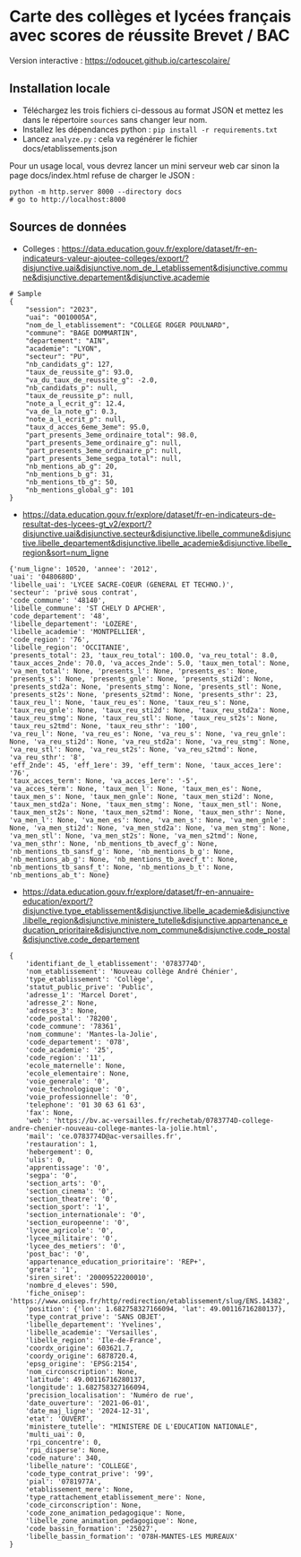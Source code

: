 Carte des collèges et lycées français avec scores de réussite Brevet / BAC
======================================

Version interactive : https://odoucet.github.io/cartescolaire/


Installation locale
-------------------
- Téléchargez les trois fichiers ci-dessous au format JSON et mettez les dans le répertoire `sources` sans changer leur nom.
- Installez les dépendances python : `pip install -r requirements.txt`
- Lancez `analyze.py` : cela va regénérer le fichier docs/etablissements.json

Pour un usage local, vous devrez lancer un mini serveur web car sinon la page docs/index.html refuse de charger le JSON : 
```
python -m http.server 8000 --directory docs
# go to http://localhost:8000
```


Sources de données
-----------------
- Colleges :  https://data.education.gouv.fr/explore/dataset/fr-en-indicateurs-valeur-ajoutee-colleges/export/?disjunctive.uai&disjunctive.nom_de_l_etablissement&disjunctive.commune&disjunctive.departement&disjunctive.academie
```
# Sample
{
    "session": "2023", 
    "uai": "0010005A", 
    "nom_de_l_etablissement": "COLLEGE ROGER POULNARD", 
    "commune": "BAGE DOMMARTIN", 
    "departement": "AIN", 
    "academie": "LYON", 
    "secteur": "PU", 
    "nb_candidats_g": 127, 
    "taux_de_reussite_g": 93.0, 
    "va_du_taux_de_reussite_g": -2.0, 
    "nb_candidats_p": null, 
    "taux_de_reussite_p": null, 
    "note_a_l_ecrit_g": 12.4, 
    "va_de_la_note_g": 0.3, 
    "note_a_l_ecrit_p": null, 
    "taux_d_acces_6eme_3eme": 95.0, 
    "part_presents_3eme_ordinaire_total": 98.0, 
    "part_presents_3eme_ordinaire_g": null, 
    "part_presents_3eme_ordinaire_p": null, 
    "part_presents_3eme_segpa_total": null, 
    "nb_mentions_ab_g": 20, 
    "nb_mentions_b_g": 31, 
    "nb_mentions_tb_g": 50, 
    "nb_mentions_global_g": 101
}
```

- https://data.education.gouv.fr/explore/dataset/fr-en-indicateurs-de-resultat-des-lycees-gt_v2/export/?disjunctive.uai&disjunctive.secteur&disjunctive.libelle_commune&disjunctive.libelle_departement&disjunctive.libelle_academie&disjunctive.libelle_region&sort=num_ligne
```
{'num_ligne': 10520, 'annee': '2012',
'uai': '0480680D',
'libelle_uai': 'LYCEE SACRE-COEUR (GENERAL ET TECHNO.)',
'secteur': 'privé sous contrat',
'code_commune': '48140',
'libelle_commune': 'ST CHELY D APCHER',
'code_departement': '48',
'libelle_departement': 'LOZERE',
'libelle_academie': 'MONTPELLIER',
'code_region': '76',
'libelle_region': 'OCCITANIE',
'presents_total': 23, 'taux_reu_total': 100.0, 'va_reu_total': 8.0, 'taux_acces_2nde': 70.0, 'va_acces_2nde': 5.0, 'taux_men_total': None, 'va_men_total': None, 'presents_l': None, 'presents_es': None, 'presents_s': None, 'presents_gnle': None, 'presents_sti2d': None, 'presents_std2a': None, 'presents_stmg': None, 'presents_stl': None, 'presents_st2s': None, 'presents_s2tmd': None, 'presents_sthr': 23, 'taux_reu_l': None, 'taux_reu_es': None, 'taux_reu_s': None, 'taux_reu_gnle': None, 'taux_reu_sti2d': None, 'taux_reu_std2a': None, 'taux_reu_stmg': None, 'taux_reu_stl': None, 'taux_reu_st2s': None, 'taux_reu_s2tmd': None, 'taux_reu_sthr': '100',
'va_reu_l': None, 'va_reu_es': None, 'va_reu_s': None, 'va_reu_gnle': None, 'va_reu_sti2d': None, 'va_reu_std2a': None, 'va_reu_stmg': None, 'va_reu_stl': None, 'va_reu_st2s': None, 'va_reu_s2tmd': None, 'va_reu_sthr': '8',
'eff_2nde': 45, 'eff_1ere': 39, 'eff_term': None, 'taux_acces_1ere': '76',
'taux_acces_term': None, 'va_acces_1ere': '-5',
'va_acces_term': None, 'taux_men_l': None, 'taux_men_es': None, 'taux_men_s': None, 'taux_men_gnle': None, 'taux_men_sti2d': None, 'taux_men_std2a': None, 'taux_men_stmg': None, 'taux_men_stl': None, 'taux_men_st2s': None, 'taux_men_s2tmd': None, 'taux_men_sthr': None, 'va_men_l': None, 'va_men_es': None, 'va_men_s': None, 'va_men_gnle': None, 'va_men_sti2d': None, 'va_men_std2a': None, 'va_men_stmg': None, 'va_men_stl': None, 'va_men_st2s': None, 'va_men_s2tmd': None, 'va_men_sthr': None, 'nb_mentions_tb_avecf_g': None, 'nb_mentions_tb_sansf_g': None, 'nb_mentions_b_g': None, 'nb_mentions_ab_g': None, 'nb_mentions_tb_avecf_t': None, 'nb_mentions_tb_sansf_t': None, 'nb_mentions_b_t': None, 'nb_mentions_ab_t': None}
```

- https://data.education.gouv.fr/explore/dataset/fr-en-annuaire-education/export/?disjunctive.type_etablissement&disjunctive.libelle_academie&disjunctive.libelle_region&disjunctive.ministere_tutelle&disjunctive.appartenance_education_prioritaire&disjunctive.nom_commune&disjunctive.code_postal&disjunctive.code_departement
```
{
    'identifiant_de_l_etablissement': '0783774D',
    'nom_etablissement': 'Nouveau collège André Chénier',
    'type_etablissement': 'Collège',
    'statut_public_prive': 'Public',
    'adresse_1': 'Marcel Doret',
    'adresse_2': None, 
    'adresse_3': None, 
    'code_postal': '78200',
    'code_commune': '78361',
    'nom_commune': 'Mantes-la-Jolie',
    'code_departement': '078',
    'code_academie': '25',
    'code_region': '11',
    'ecole_maternelle': None, 
    'ecole_elementaire': None, 
    'voie_generale': '0',
    'voie_technologique': '0',
    'voie_professionnelle': '0',
    'telephone': '01 30 63 61 63',
    'fax': None,
    'web': 'https://bv.ac-versailles.fr/rechetab/0783774D-college-andre-chenier-nouveau-college-mantes-la-jolie.html',
    'mail': 'ce.0783774D@ac-versailles.fr',
    'restauration': 1, 
    'hebergement': 0, 
    'ulis': 0, 
    'apprentissage': '0',
    'segpa': '0',
    'section_arts': '0',
    'section_cinema': '0',
    'section_theatre': '0',
    'section_sport': '1',
    'section_internationale': '0',
    'section_europeenne': '0',
    'lycee_agricole': '0',
    'lycee_militaire': '0',
    'lycee_des_metiers': '0',
    'post_bac': '0',
    'appartenance_education_prioritaire': 'REP+',
    'greta': '1',
    'siren_siret': '20009522200010',
    'nombre_d_eleves': 590, 
    'fiche_onisep': 'https://www.onisep.fr/http/redirection/etablissement/slug/ENS.14382',
    'position': {'lon': 1.682758327166094, 'lat': 49.00116716280137}, 
    'type_contrat_prive': 'SANS OBJET',
    'libelle_departement': 'Yvelines',
    'libelle_academie': 'Versailles',
    'libelle_region': 'Ile-de-France',
    'coordx_origine': 603621.7, 
    'coordy_origine': 6878720.4, 
    'epsg_origine': 'EPSG:2154',
    'nom_circonscription': None, 
    'latitude': 49.00116716280137, 
    'longitude': 1.682758327166094, 
    'precision_localisation': 'Numéro de rue',
    'date_ouverture': '2021-06-01',
    'date_maj_ligne': '2024-12-31',
    'etat': 'OUVERT',
    'ministere_tutelle': "MINISTERE DE L'EDUCATION NATIONALE", 
    'multi_uai': 0, 
    'rpi_concentre': 0, 
    'rpi_disperse': None, 
    'code_nature': 340, 
    'libelle_nature': 'COLLEGE',
    'code_type_contrat_prive': '99',
    'pial': '0781977A',
    'etablissement_mere': None, 
    'type_rattachement_etablissement_mere': None, 
    'code_circonscription': None, 
    'code_zone_animation_pedagogique': None, 
    'libelle_zone_animation_pedagogique': None, 
    'code_bassin_formation': '25027',
    'libelle_bassin_formation': '078H-MANTES-LES MUREAUX'
}
```
